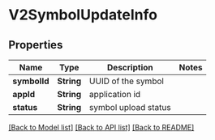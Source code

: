 # V2SymbolUpdateInfo

## Properties
Name | Type | Description | Notes
------------ | ------------- | ------------- | -------------
**symbolId** | **String** | UUID of the symbol | 
**appId** | **String** | application id | 
**status** | **String** | symbol upload status | 

[[Back to Model list]](../README.md#documentation-for-models) [[Back to API list]](../README.md#documentation-for-api-endpoints) [[Back to README]](../README.md)


